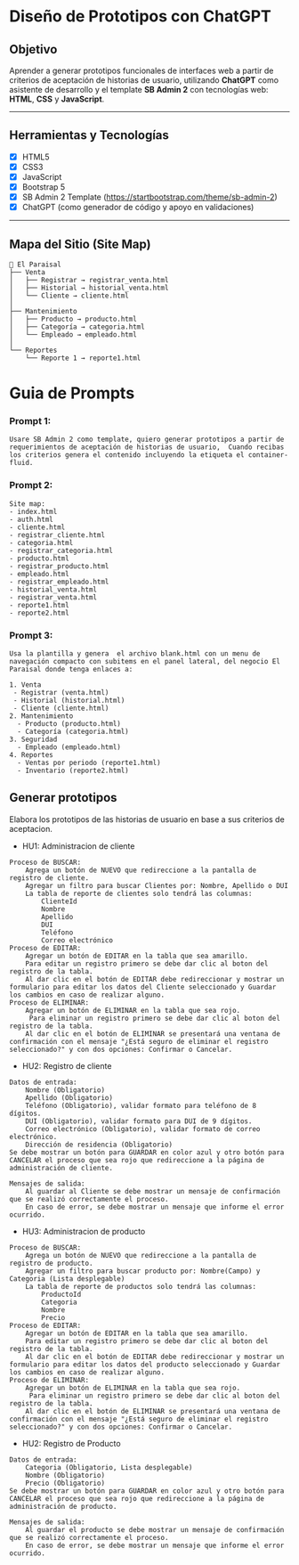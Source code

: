 # Diseño de Prototipos con ChatGPT

## Objetivo
Aprender a generar prototipos funcionales de interfaces web a partir de criterios de aceptación de historias de usuario, utilizando **ChatGPT** como asistente de desarrollo y el template **SB Admin 2** con tecnologías web: **HTML**, **CSS** y **JavaScript**.

---

## Herramientas y Tecnologías

- [x] HTML5
- [x] CSS3
- [x] JavaScript
- [x] Bootstrap 5
- [x] SB Admin 2 Template (https://startbootstrap.com/theme/sb-admin-2)
- [x] ChatGPT (como generador de código y apoyo en validaciones)

---

## Mapa del Sitio (Site Map)

```plaintext
📌 El Paraisal
├── Venta
│   ├── Registrar → registrar_venta.html
│   ├── Historial → historial_venta.html
│   └── Cliente → cliente.html
│
├── Mantenimiento
│   ├── Producto → producto.html
│   ├── Categoría → categoria.html
│   └── Empleado → empleado.html
│
└── Reportes
    └── Reporte 1 → reporte1.html
```

# Guia de Prompts
### Prompt 1:
```plaintext
Usare SB Admin 2 como template, quiero generar prototipos a partir de requerimientos de aceptación de historias de usuario,  Cuando recibas los criterios genera el contenido incluyendo la etiqueta el container-fluid.
```

### Prompt 2:
```plaintext
Site map:
- index.html
- auth.html
- cliente.html
- registrar_cliente.html
- categoria.html
- registrar_categoria.html
- producto.html
- registrar_producto.html
- empleado.html
- registrar_empleado.html
- historial_venta.html
- registrar_venta.html
- reporte1.html
- reporte2.html
```

### Prompt 3:
```plaintext
Usa la plantilla y genera  el archivo blank.html con un menu de navegación compacto con subitems en el panel lateral, del negocio El Paraisal donde tenga enlaces a:

1. Venta
 - Registrar (venta.html)
 - Historial (historial.html)
 - Cliente (cliente.html)
2. Mantenimiento
  - Producto (producto.html)
  - Categoría (categoria.html)
3. Seguridad
  - Empleado (empleado.html)
4. Reportes
  - Ventas por periodo (reporte1.html)
  - Inventario (reporte2.html)
```
## Generar prototipos
Elabora los prototipos de las historias de usuario en base a sus criterios de aceptacion.
- HU1: Administracion de cliente
```plaintext
Proceso de BUSCAR:
    Agrega un botón de NUEVO que redireccione a la pantalla de registro de cliente.
    Agregar un filtro para buscar Clientes por: Nombre, Apellido o DUI
    La tabla de reporte de clientes solo tendrá las columnas:
        ClienteId
        Nombre
        Apellido
        DUI
        Teléfono
        Correo electrónico
Proceso de EDITAR:
    Agregar un botón de EDITAR en la tabla que sea amarillo.
    Para editar un registro primero se debe dar clic al boton del registro de la tabla.
    Al dar clic en el botón de EDITAR debe redireccionar y mostrar un formulario para editar los datos del Cliente seleccionado y Guardar los cambios en caso de realizar alguno.
Proceso de ELIMINAR:
    Agregar un botón de ELIMINAR en la tabla que sea rojo.
     Para eliminar un registro primero se debe dar clic al boton del registro de la tabla.
    Al dar clic en el botón de ELIMINAR se presentará una ventana de confirmación con el mensaje "¿Está seguro de eliminar el registro seleccionado?" y con dos opciones: Confirmar o Cancelar.
```
- HU2: Registro de cliente
```plaintext
﻿Datos de entrada:
    Nombre (Obligatorio)
    Apellido (Obligatorio)
    Teléfono (Obligatorio), validar formato para teléfono de 8 dígitos.
    DUI (Obligatorio), validar formato para DUI de 9 dígitos.
    Correo electrónico (Obligatorio), validar formato de correo electrónico.
    Dirección de residencia (Obligatorio)
Se debe mostrar un botón para GUARDAR en color azul y otro botón para CANCELAR el proceso que sea rojo que redireccione a la página de administración de cliente. 

Mensajes de salida:
    Al guardar al Cliente se debe mostrar un mensaje de confirmación que se realizó correctamente el proceso.
    En caso de error, se debe mostrar un mensaje que informe el error ocurrido.
```
- HU3: Administracion de producto
```plaintext
Proceso de BUSCAR:
    Agrega un botón de NUEVO que redireccione a la pantalla de registro de producto.
    Agregar un filtro para buscar producto por: Nombre(Campo) y Categoria (Lista desplegable)
    La tabla de reporte de productos solo tendrá las columnas:
        ProductoId
        Categoria
        Nombre
        Precio
Proceso de EDITAR:
    Agregar un botón de EDITAR en la tabla que sea amarillo.
    Para editar un registro primero se debe dar clic al boton del registro de la tabla.
    Al dar clic en el botón de EDITAR debe redireccionar y mostrar un formulario para editar los datos del producto seleccionado y Guardar los cambios en caso de realizar alguno.
Proceso de ELIMINAR:
    Agregar un botón de ELIMINAR en la tabla que sea rojo.
     Para eliminar un registro primero se debe dar clic al boton del registro de la tabla.
    Al dar clic en el botón de ELIMINAR se presentará una ventana de confirmación con el mensaje "¿Está seguro de eliminar el registro seleccionado?" y con dos opciones: Confirmar o Cancelar.
```
- HU2: Registro de Producto
```plaintext
﻿Datos de entrada:
    Categoria (Obligatorio, Lista desplegable)
    Nombre (Obligatorio)
    Precio (Obligatorio)
Se debe mostrar un botón para GUARDAR en color azul y otro botón para CANCELAR el proceso que sea rojo que redireccione a la página de administración de producto. 

Mensajes de salida:
    Al guardar el producto se debe mostrar un mensaje de confirmación que se realizó correctamente el proceso.
    En caso de error, se debe mostrar un mensaje que informe el error ocurrido.
```
